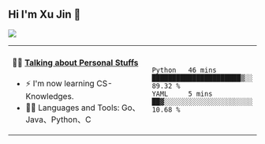 
## Hi I'm Xu Jin 👋
![](https://komarev.com/ghpvc/?username=jiayouxujin&color=brightgreen&label=PROFILE+VIEWS)



<table align="center">
<tr>
<td valign="top" width="60%">

#### 🏋️‍♀️ <a href="https://github.com/jiayouxujin" target="_blank">Talking about Personal Stuffs</a>
<!-- recent_releases starts -->

- ⚡  I'm now learning CS-Knowledges.  
- 🏊‍♂️ Languages and Tools: Go、Java、Python、C
<!-- recent_releases ends -->
</td>
<td>
 
<!--START_SECTION:waka-->

```text
Python   46 mins         ██████████████████████▒░░   89.32 %
YAML     5 mins          ██▓░░░░░░░░░░░░░░░░░░░░░░   10.68 %
```

<!--END_SECTION:waka-->
 
</td>
</tr>
</table>





